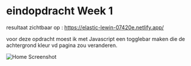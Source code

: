 # eindopdracht Week 1

resultaat zichtbaar op : https://elastic-lewin-07420e.netlify.app/

voor deze opdracht moest ik met Javascript een togglebar maken die de achtergrond kleur vd pagina zou veranderen. 

![Home Screenshot](/images/week1_homepage.png)
